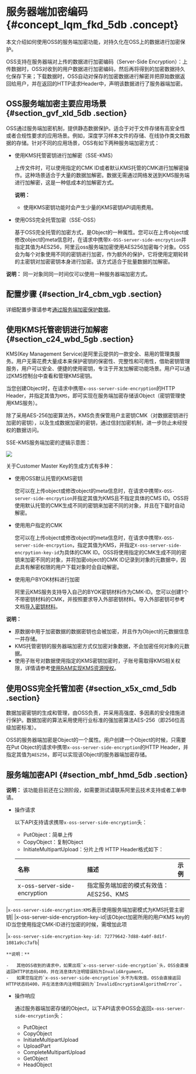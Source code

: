 # 服务器端加密编码 {#concept_lqm_fkd_5db .concept}

本文介绍如何使用OSS的服务端加密功能，对持久化在OSS上的数据进行加密保护。

OSS支持在服务器端对上传的数据进行加密编码（Server-Side Encryption）：上传数据时，OSS对收到的用户数据进行加密编码，然后再将得到的加密数据持久化保存下来；下载数据时，OSS自动对保存的加密数据进行解密并把原始数据返回给用户，并在返回的HTTP请求Header中，声明该数据进行了服务器端加密。

## OSS服务端加密主要应用场景 {#section_gvf_xld_5db .section}

OSS通过服务端加密机制，提供静态数据保护。适合于对于文件存储有高安全性或者合规性要求的应用场景。例如，深度学习样本文件的存储、在线协作类文档数据的存储。针对不同的应用场景，OSS有如下两种服务端加密方式：

-   使用KMS托管密钥进行加解密（SSE-KMS）

    上传文件时，可以使用指定的CMK ID或者默认KMS托管的CMK进行加解密操作。这种场景适合于大量的数据加解密。数据无需通过网络发送到KMS服务端进行加解密，这是一种低成本的加解密方式。

    **说明：** 

    -   使用KMS密钥功能时会产生少量的KMS密钥API调用费用。
-   使用OSS完全托管加密（SSE-OSS）

    基于OSS完全托管的加密方式，是Object的一种属性。您可以在上传object或修改object的meta信息时，在请求中携带`X-OSS-server-side-encrpytion`并指定其值为AES256，阿里云oss服务端加密使用AES256加密每个对象。OSS会为每个对象使用不同的密钥进行加密，作为额外的保护，它将使用定期轮转的主密钥对加密密钥本身进行加密。该方式适合于批量数据的加解密。


**说明：** 同一对象同同一时间仅可以使用一种服务器端加密方式。

## 配置步骤 {#section_lr4_cbm_vgb .section}

详细配置步骤请参考[通过服务端加密保护数据](../../../../../intl.zh-CN/最佳实践/数据安全/通过服务端加密保护数据.md#)。

## 使用KMS托管密钥进行加解密 {#section_c24_wbd_5gb .section}

KMS\(Key Management Service\)是阿里云提供的一款安全、易用的管理类服务。用户无需花费大量成本来保护密钥的保密性、完整性和可用性，借助密钥管理服务，用户可以安全、便捷的使用密钥，专注于开发加解密功能场景。用户可以通过KMS控制台中查看和管理KMS密钥。

当您创建Object时，在请求中携带`x-oss-server-side-encryption`的HTTP Header，并指定其值为`KMS`，即可实现在服务端加密存储该Object（密钥管理使用KMS服务）。

除了采用AES-256加密算法外，KMS负责保管用户主密钥CMK（对数据密钥进行加密的密钥），以及生成数据加密的密钥，通过信封加密机制，进一步防止未经授权的数据访问。

SSE-KMS服务端加密的逻辑示意图：

![](http://static-aliyun-doc.oss-cn-hangzhou.aliyuncs.com/assets/img/4384/155134081438833_zh-CN.png)

关于Customer Master Key的生成方式有多种：

-   使用OSS默认托管的KMS密钥

    您可以在上传object或修改object的meta信息时，在请求中携带`X-OSS-server-side-encrpytion`并指定其值为KMS且不指定具体的CMS ID。OSS将使用默认托管的CMK生成不同的密钥来加密不同的对象，并且在下载时自动解密。

-   使用用户指定的CMK

    您可以在上传object或修改object的meta信息时，在请求中携带`X-OSS-server-side-encrpytion`，指定其值为KMS，并指定`X-oss-server-side-encrpytion-key-id`为具体的CMK ID。OSS将使用指定的CMK生成不同的密钥来加密不同的对象，并将加密object的CMK ID记录到对象的元数据中，因此具有解密权限的用户下载对象时会自动解密。

-   使用用户BYOK材料进行加密

    阿里云KMS服务支持导入自己的BYOK密钥材料作为CMK-ID。您可以创建1个不带密钥材料的CMK，并按照要求导入外部密钥材料。导入外部密钥可参考文档[导入密钥材料](../../../../../intl.zh-CN/用户指南/导入密钥材料.md#)。


**说明：** 

-   原数据中用于加密数据的数据密钥也会被加密，并且作为Object的元数据信息一并存储。
-   KMS托管密钥的服务器端加密方式仅加密对象数据，不会加密任何对象的元数据。
-   使用子账号对数据使用指定的KMS密钥加密时，子账号需取得KMS相关权限，详情请参考[使用RAM实现KMS资源授权](../../../../../intl.zh-CN/用户指南/使用RAM实现KMS资源授权.md#)。

## 使用OSS完全托管加密 {#section_x5x_cmd_5db .section}

数据加密密钥的生成和管理，由OSS负责，并采用高强度、多因素的安全措施进行保护。数据加密的算法采用使用行业标准的强加密算法AES-256（即256位高级加密标准）。

OSS的服务器端加密是Object的一个属性。用户创建一个Object的时候，只需要在Put Object的请求中携带`x-oss-server-side-encryption`的HTTP Header，并指定其值为`AES256`，即可以实现该Object的服务器端加密存储。

## 服务端加密API {#section_mbf_hmd_5db .section}

**说明：** 该功能目前还在公测阶段，如需要测试请联系阿里云技术支持或者工单申请。

-   操作请求

    以下API支持请求携带`x-oss-server-side-encryption`头：

    -   PutObject：简单上传
    -   CopyObject：复制Object
    -   InitiateMultipartUpload：分片上传
    HTTP Header格式如下：

    |名称|描述|示例|
    |:-|:-|:-|
    |x-oss-server-side-encryption|指定服务端加密的模式有效值：AES256、KMS

|`x-oss-server-side-encryption:KMS`表示使用服务端加密模式为KMS托管主密钥|
    |x-oss-server-side-encryption-key-id|该Object加密所用的用户KMS key的ID当您使用指定CMK-ID进行加密的时候，需增加此项

|`x-oss-server-side-encryption-key-id: 72779642-7d88-4a0f-8d1f-1081a9cc7afb`|

    **说明：** 

    -   其他OSS收到的请求中，如果出现`x-oss-server-side-encryption`头，OSS会直接返回HTTP状态码400，并在消息体内注明错误码为InvalidArgument。
    -   如果您指定的`x-oss-server-side-encryption`头不为有效值，OSS会直接返回HTTP状态码400，并在消息体内注明错误码为`InvalidEncryptionAlgorithmError`。
-   操作响应

    通过服务器端加密存储的Object，以下API请求中OSS会返回`x-oss-server-side-encryption`头：

    -   PutObject
    -   CopyObject
    -   InitiateMultipartUpload
    -   UploadPart
    -   CompleteMultipartUpload
    -   GetObject
    -   HeadObject

